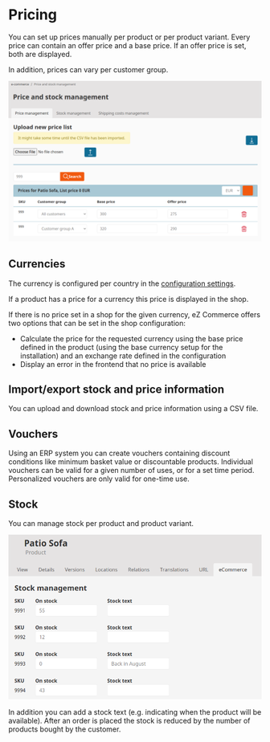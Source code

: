 # Pricing

You can set up prices manually per product or per product variant.
Every price can contain an offer price and a base price. If an offer price is set, both are displayed.

In addition, prices can vary per customer group.

![Price management](img/price_mgmt.png)

## Currencies

The currency is configured per country in the [configuration settings](../configuration/configuration.md#currencies-used-per-country).

If a product has a price for a currency this price is displayed in the shop.

If there is no price set in a shop for the given currency, eZ Commerce offers two options that can be set in the shop configuration:

- Calculate the price for the requested currency using the base price defined in the product (using the base currency setup for the installation) and an exchange rate defined in the configuration
- Display an error in the frontend that no price is available

## Import/export stock and price information

You can upload and download stock and price information using a CSV file.

## Vouchers

Using an ERP system you can create vouchers containing discount conditions like minimum basket value or discountable products.
Individual vouchers can be valid for a given number of uses, or for a set time period.
Personalized vouchers are only valid for one-time use.

## Stock

You can manage stock per product and product variant.

![Stock management](img/stock_management.png)

In addition you can add a stock text (e.g. indicating when the product will be available).
After an order is placed the stock is reduced by the number of products bought by the customer.

